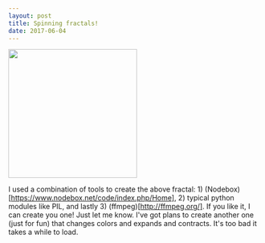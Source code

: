 ```yaml
---
layout: post
title: Spinning fractals!
date: 2017-06-04
---
```



<img src="http://www.danjcook.com/images/fractal.gif" class="img-fluid" height="256" width="256">

I used a combination of tools to create the above fractal: 1) (Nodebox)[https://www.nodebox.net/code/index.php/Home], 2) typical python modules like PIL, and lastly 3) (ffmpeg)[http://ffmpeg.org/]. If you like it, I can create you one! Just let me know. I've got plans to create another one (just for fun) that changes colors and expands and contracts. It's too bad it takes a while to load. 
